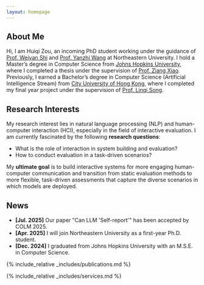 ```yaml
---
layout: homepage
---
```


## About Me

Hi, I am Huiqi Zou, an incoming PhD student working under the guidance of <a href="https://wyshi.github.io">Prof. Weiyan Shi</a> and <a href="https://coe.northeastern.edu/people/wang-yanzhi/">Prof. Yanzhi Wang</a> at Northeastern University.
I hold a Master’s degree in Computer Science from <a href="https://www.cs.jhu.edu">Johns Hopkins University</a>, where I completed a thesis under the supervision of <a href="https://www.ziangxiao.com/">Prof. Ziang Xiao</a>.<br>
Previously, I earned a Bachelor’s degree in Computer Science (Artificial Intelligence Stream) from <a href="https://www.cs.cityu.edu.hk">City University of Hong Kong</a>, where I completed my final year project under the supervision of <a href='https://sites.google.com/site/aisquaredlab/'>Prof. Linqi Song</a>. 

## Research Interests
My research interest lies in natural language processing (NLP) and human-computer interaction (HCI), especially in the field of interactive evaluation. I am currently fascinated by the following <b>research questions</b>:
- What is the role of interaction in system building and evaluation?
- How to conduct evaluation in a task-driven scenarios? 

My <b>ultimate goal</b> is to build interactive systems for more engaging human-computer communication and transition from static evaluation methods to more flexible, task-driven assessments that capture the diverse scenarios in which models are deployed. 

## News
- **[Jul. 2025]** Our paper "Can LLM 'Self-report'" has been accepted by COLM 2025.
- **[Apr. 2025]** I will join Northeastern University as a first-year Ph.D. student.
- **[Dec. 2024]** I graduated from Johns Hopkins University with an M.S.E. in Computer Science.

{% include_relative _includes/publications.md %}

{% include_relative _includes/services.md %}
